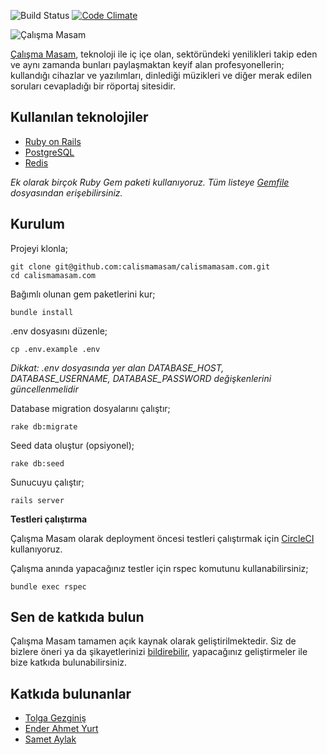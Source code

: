 ![Build Status](https://circleci.com/gh/calismamasam/calismamasam.com.svg?style=svg)
[![Code Climate](https://codeclimate.com/github/calismamasam/calismamasam.com.svg)](https://codeclimate.com/github/calismamasam/calismamasam.com)

![Çalışma Masam](https://calismamasam.com/logo-240w.png)

[Çalışma Masam](https://calismamasam.com), teknoloji ile iç içe olan, sektöründeki yenilikleri takip eden ve aynı zamanda bunları paylaşmaktan keyif alan profesyonellerin; kullandığı cihazlar ve yazılımları, dinlediği müzikleri ve diğer merak edilen soruları cevapladığı bir röportaj sitesidir.

## Kullanılan teknolojiler
* [Ruby on Rails](https://github.com/rails/rails)
* [PostgreSQL](https://www.postgresql.org/)
* [Redis](https://redis.io/)

*Ek olarak birçok Ruby Gem paketi kullanıyoruz. Tüm listeye [Gemfile](https://github.com/calismamasam/calismamasam.com/blob/master/Gemfile) dosyasından erişebilirsiniz.*

Kurulum
-------------------

Projeyi klonla;

	git clone git@github.com:calismamasam/calismamasam.com.git
	cd calismamasam.com

Bağımlı olunan gem paketlerini kur;

	bundle install

.env dosyasını düzenle;

	cp .env.example .env

*Dikkat: .env dosyasında yer alan DATABASE_HOST, DATABASE_USERNAME, DATABASE_PASSWORD değişkenlerini güncellenmelidir*

Database migration dosyalarını çalıştır;

	rake db:migrate

Seed data oluştur (opsiyonel);

	rake db:seed

Sunucuyu çalıştır;

	rails server


**Testleri çalıştırma**

Çalışma Masam olarak deployment öncesi testleri çalıştırmak için [CircleCI](https://circleci.com/) kullanıyoruz.

Çalışma anında yapacağınız testler için rspec komutunu kullanabilirsiniz;

	bundle exec rspec

## Sen de katkıda bulun
Çalışma Masam tamamen açık kaynak olarak geliştirilmektedir. Siz de bizlere öneri ya da şikayetlerinizi [bildirebilir](https://github.com/calismamasam/calismamasam.com/issues), yapacağınız geliştirmeler ile bize katkıda bulunabilirsiniz.

## Katkıda bulunanlar
* [Tolga Gezginiş](https://github.com/tgezginis)
* [Ender Ahmet Yurt](https://github.com/enderahmetyurt)
* [Samet Aylak](https://github.com/roguearch)
